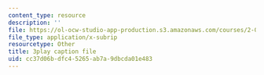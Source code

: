 ```yaml
---
content_type: resource
description: ''
file: https://ol-ocw-studio-app-production.s3.amazonaws.com/courses/2-003sc-engineering-dynamics-fall-2011/cc37d06bdfc45265ab7a9dbcda01e483_NHedXxUO-Bg.vtt
file_type: application/x-subrip
resourcetype: Other
title: 3play caption file
uid: cc37d06b-dfc4-5265-ab7a-9dbcda01e483
---
```

